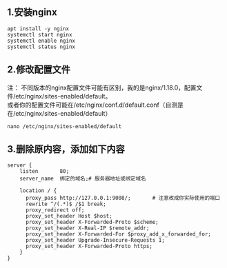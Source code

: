 ## 1.安装nginx  
```
apt install -y nginx  
systemctl start nginx
systemctl enable nginx
systemctl status nginx
```

## 2.修改配置文件  
注： 不同版本的nginx配置文件可能有区别，我的是nginx/1.18.0，配置文件/etc/nginx/sites-enabled/default。  
或者你的配置文件可能在/etc/nginx/conf.d/default.conf（自测是在/etc/nginx/sites-enabled/default）
```
nano /etc/nginx/sites-enabled/default
```
## 3.删除原内容，添加如下内容  
```
server {
    listen       80;
    server_name  绑定的域名;# 服务器地址或绑定域名

    location / {
      proxy_pass http://127.0.0.1:9008/;       # 注意改成你实际使用的端口
      rewrite ^/(.*)$ /$1 break;
      proxy_redirect off;
      proxy_set_header Host $host;
      proxy_set_header X-Forwarded-Proto $scheme;
      proxy_set_header X-Real-IP $remote_addr;
      proxy_set_header X-Forwarded-For $proxy_add_x_forwarded_for;
      proxy_set_header Upgrade-Insecure-Requests 1;
      proxy_set_header X-Forwarded-Proto https;
    }
}
```
